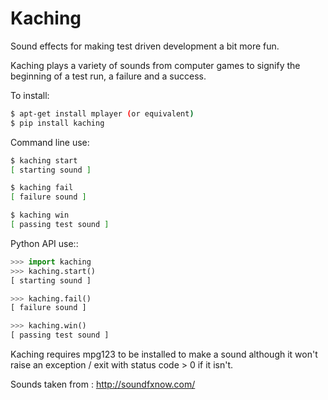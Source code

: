 # Kaching

Sound effects for making test driven development a bit more fun.

Kaching plays a variety of sounds from computer games to signify the
beginning of a test run, a failure and a success.

To install:

```bash
$ apt-get install mplayer (or equivalent)
$ pip install kaching
```

Command line use:

```bash
$ kaching start
[ starting sound ]

$ kaching fail
[ failure sound ]

$ kaching win
[ passing test sound ]
```

Python API use::

```python
>>> import kaching
>>> kaching.start()
[ starting sound ]

>>> kaching.fail()
[ failure sound ]

>>> kaching.win()
[ passing test sound ]
```

Kaching requires mpg123 to be installed to make a sound although it won't
raise an exception / exit with status code > 0 if it isn't.

Sounds taken from : http://soundfxnow.com/
